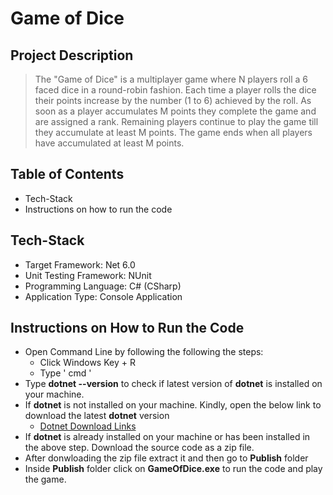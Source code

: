 # Game of Dice

## Project Description
>The "Game of Dice" is a multiplayer game where N players roll a 6 faced dice in a round-robin
>fashion. Each time a player rolls the dice their points increase by the number (1 to 6) achieved
>by the roll.
>As soon as a player accumulates M points they complete the game and are assigned a rank.
>Remaining players continue to play the game till they accumulate at least M points. The game
>ends when all players have accumulated at least M points.

## Table of Contents
- Tech-Stack
- Instructions on how to run the code

## Tech-Stack
- Target Framework: Net 6.0
- Unit Testing Framework: NUnit
- Programming Language: C# (CSharp)
- Application Type: Console Application

## Instructions on How to Run the Code
- Open Command Line by following the following the steps:
    - Click Windows Key + R
    - Type ' cmd '
- Type **dotnet --version** to check if latest version of **dotnet** is installed on your machine.
- If **dotnet** is not installed on your machine. Kindly, open the below link to download the latest **dotnet** version
    - [Dotnet Download Links](https://dotnet.microsoft.com/en-us/download/dotnet/6.0)
- If **dotnet** is already installed on your machine or has been installed in the above step. Download the source code as a zip file.
- After donwloading the zip file extract it and then go to **Publish** folder 
- Inside **Publish** folder click on **GameOfDice.exe** to run the code and play the game.

 
